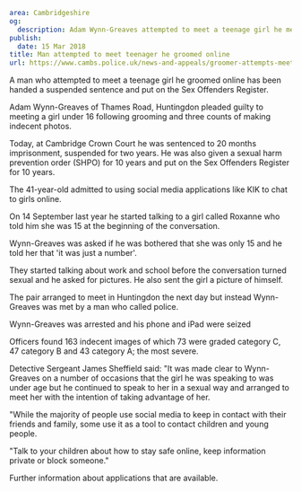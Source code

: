 ```yaml
area: Cambridgeshire
og:
  description: Adam Wynn-Greaves attempted to meet a teenage girl he met online.
publish:
  date: 15 Mar 2018
title: Man attempted to meet teenager he groomed online
url: https://www.cambs.police.uk/news-and-appeals/groomer-attempts-meet
```

A man who attempted to meet a teenage girl he groomed online has been handed a suspended sentence and put on the Sex Offenders Register.

Adam Wynn-Greaves of Thames Road, Huntingdon pleaded guilty to meeting a girl under 16 following grooming and three counts of making indecent photos.

Today, at Cambridge Crown Court he was sentenced to 20 months imprisonment, suspended for two years. He was also given a sexual harm prevention order (SHPO) for 10 years and put on the Sex Offenders Register for 10 years.

The 41-year-old admitted to using social media applications like KIK to chat to girls online.

On 14 September last year he started talking to a girl called Roxanne who told him she was 15 at the beginning of the conversation.

Wynn-Greaves was asked if he was bothered that she was only 15 and he told her that 'it was just a number'.

They started talking about work and school before the conversation turned sexual and he asked for pictures. He also sent the girl a picture of himself.

The pair arranged to meet in Huntingdon the next day but instead Wynn-Greaves was met by a man who called police.

Wynn-Greaves was arrested and his phone and iPad were seized

Officers found 163 indecent images of which 73 were graded category C, 47 category B and 43 category A; the most severe.

Detective Sergeant James Sheffield said: "It was made clear to Wynn-Greaves on a number of occasions that the girl he was speaking to was under age but he continued to speak to her in a sexual way and arranged to meet her with the intention of taking advantage of her.

"While the majority of people use social media to keep in contact with their friends and family, some use it as a tool to contact children and young people.

"Talk to your children about how to stay safe online, keep information private or block someone."

Further information about applications that are available.
